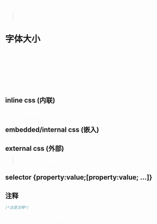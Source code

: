 #整齐排列
float:left
> 或者是什么grid的,,不怎么用呢...

# 字体大小
font-size

#阴影  圆角
border-radius:5px;

box-shadow: 2px 2px 5px #000;

transform: rotate(45deg); & transform-origin: 250px 150px;




## inline css     (内联)

<p style="color:white">this is a example of inline css</p>

## embedded/internal css    (嵌入)

<style>p{color:white;}</style>



## external css    (外部)

<link rel="stylesheet" href="example.css">

> href:(**H**ypertext **REF**erence) (超文本参考)



## selector {property:value;[property:value; ...]}



## 注释

```css
/*这是注释*/
```


absolute 中的 absolute 相当于   revelate 呢








